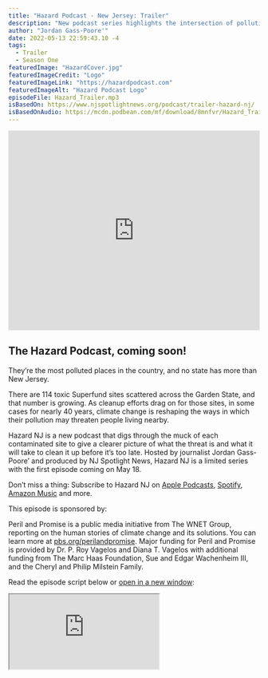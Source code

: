 ```yaml
---
title: "Hazard Podcast - New Jersey: Trailer"
description: "New podcast series highlights the intersection of pollution and climate change in the Garden State. Coming May 18."
author: "Jordan Gass-Poore'"
date: 2022-05-13 22:59:43.10 -4
tags:
  - Trailer
  - Season One
featuredImage: "HazardCover.jpg"
featuredImageCredit: "Logo"
featuredImageLink: "https://hazardpodcast.com"
featuredImageAlt: "Hazard Podcast Logo"
episodeFile: Hazard_Trailer.mp3
isBasedOn: https://www.njspotlightnews.org/podcast/trailer-hazard-nj/
isBasedOnAudio: https://mcdn.podbean.com/mf/download/8mnfvr/Hazard_Trailera9yp5.mp3
---
```


<iframe title="Trailer" style="border: none;" scrolling="no" data-name="pb-iframe-player" src="https://www.podbean.com/player-v2/?from=embed&pbad=0&i=mupbp-121bf17-pb&square=1&share=1&download=1&fonts=Arial&skin=f6f6f6&font-color=auto&rtl=0&logo_link=episode_page&btn-skin=7&size=300" allowfullscreen="" width="100%" height="400"></iframe>

## The Hazard Podcast, coming soon!

They’re the most polluted places in the country, and no state has more than New Jersey.

There are 114 toxic Superfund sites scattered across the Garden State, and that number is growing. As cleanup efforts drag on for those sites, in some cases for nearly 40 years, climate change is reshaping the ways in which their pollution may threaten people living nearby.

Hazard NJ is a new podcast that digs through the muck of each contaminated site to give a clearer picture of what the threat is and what it will take to clean it up before it’s too late. Hosted by journalist Jordan Gass-Poore’ and produced by NJ Spotlight News, Hazard NJ is a limited series with the first episode coming on May 18.

Don’t miss a thing: Subscribe to Hazard NJ on [Apple Podcasts](https://podcasts.apple.com/us/podcast/hazard-nj/id1622849571), [Spotify](https://open.spotify.com/show/30cCzv4iuGTIdr44eyHIfS?si=3w9tD2Z-QNa5coc8l4RIYw), [Amazon Music](https://music.amazon.com/podcasts/f36c7ea7-0e39-48be-b9aa-a2914be8a837/hazard-nj) and more.

This episode is sponsored by:

Peril and Promise is a public media initiative from The WNET Group, reporting on the human stories of climate change and its solutions. You can learn more at [pbs.org/perilandpromise](http://pbs.org/perilandpromise). Major funding for Peril and Promise is provided by Dr. P. Roy Vagelos and Diana T. Vagelos with additional funding from The Marc Haas Foundation, Sue and Edgar Wachenheim III, and the Cheryl and Philip Milstein Family.

Read the episode script below or [open in a new window](https://docs.google.com/document/d/e/2PACX-1vTfCt0SSMrhpZoZc65G52IrdEJotP1I39EdU4YCeDNQPMOOFcxR5DIYr4pE02OGSDHsS3vbdxPF3tLP/pub):

<iframe class="iframe-doc" src="https://docs.google.com/document/d/e/2PACX-1vTfCt0SSMrhpZoZc65G52IrdEJotP1I39EdU4YCeDNQPMOOFcxR5DIYr4pE02OGSDHsS3vbdxPF3tLP/pub?embedded=true"></iframe>

